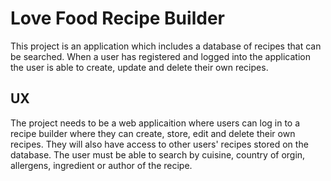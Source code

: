 # Love Food Recipe Builder

This project is an application which includes a database of recipes that can be searched. When a user has registered and logged into the application the user is able to create, update and delete their own recipes.

## UX

The project needs to be a web applicaition where users can log in to a recipe builder where they can create, store, edit and delete their own recipes. They will also have access to other users' recipes stored on the database. The user must be able to search by cuisine, country of orgin, allergens, ingredient or author of the recipe.



